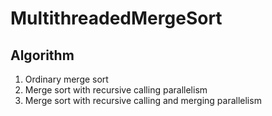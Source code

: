 # MultithreadedMergeSort
## Algorithm
1. Ordinary merge sort
2. Merge sort with recursive calling parallelism
3. Merge sort with recursive calling and merging parallelism